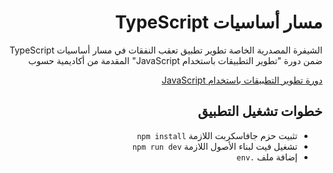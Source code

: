 <div dir="rtl">
<h1> مسار أساسيات TypeScript</h1>
<p>الشيفرة المصدرية الخاصة تطوير تطبيق تعقب النفقات في مسار أساسيات TypeScript ضمن دورة "تطوير التطبيقات باستخدام JavaScript" المقدمة من أكاديمية حسوب</p>

<div>
<a href=https://academy.hsoub.com/learn/javascript-application-development/">دورة تطوير التطبيقات باستخدام JavaScript</a>
</div>

<h2> خطوات تشغيل التطبيق </h2>
<ul>
<li>تثبيت حزم جافاسكربت اللازمة <code>npm install</code></li>
<li>تشغيل فيت لبناء الأصول اللازمة <code>npm run dev</code></li>
<li>إضافة ملف <code>.env</code></li>
</ul>
</div>
